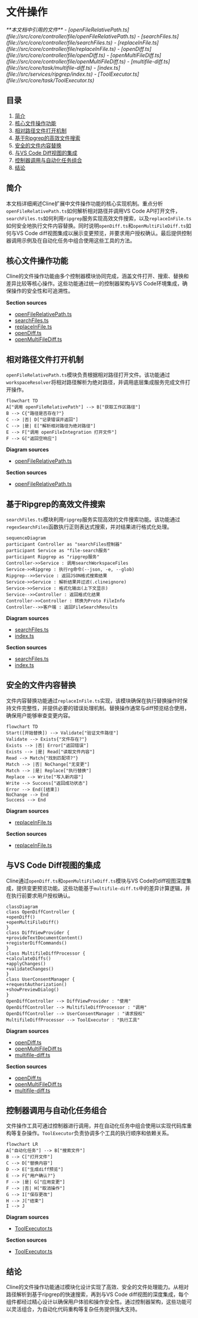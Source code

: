 # 文件操作

<cite>
**本文档中引用的文件**  
- [openFileRelativePath.ts](file://src/core/controller/file/openFileRelativePath.ts)
- [searchFiles.ts](file://src/core/controller/file/searchFiles.ts)
- [replaceInFile.ts](file://src/core/controller/file/replaceInFile.ts)
- [openDiff.ts](file://src/core/controller/file/openDiff.ts)
- [openMultiFileDiff.ts](file://src/core/controller/file/openMultiFileDiff.ts)
- [multifile-diff.ts](file://src/core/task/multifile-diff.ts)
- [index.ts](file://src/services/ripgrep/index.ts)
- [ToolExecutor.ts](file://src/core/task/ToolExecutor.ts)
</cite>

## 目录
1. [简介](#简介)
2. [核心文件操作功能](#核心文件操作功能)
3. [相对路径文件打开机制](#相对路径文件打开机制)
4. [基于Ripgrep的高效文件搜索](#基于ripgrep的高效文件搜索)
5. [安全的文件内容替换](#安全的文件内容替换)
6. [与VS Code Diff视图的集成](#与vs-code-diff视图的集成)
7. [控制器调用与自动化任务组合](#控制器调用与自动化任务组合)
8. [结论](#结论)

## 简介
本文档详细阐述Cline扩展中文件操作功能的核心实现机制。重点分析`openFileRelativePath.ts`如何解析相对路径并调用VS Code API打开文件，`searchFiles.ts`如何利用`ripgrep`服务实现高效文件搜索，以及`replaceInFile.ts`如何安全地执行文件内容替换。同时说明`openDiff.ts`和`openMultiFileDiff.ts`如何与VS Code diff视图集成以展示变更预览，并要求用户授权确认。最后提供控制器调用示例及在自动化任务中组合使用这些工具的方法。

## 核心文件操作功能
Cline的文件操作功能由多个控制器模块协同完成，涵盖文件打开、搜索、替换和差异比较等核心操作。这些功能通过统一的控制器架构与VS Code环境集成，确保操作的安全性和可追溯性。

**Section sources**
- [openFileRelativePath.ts](file://src/core/controller/file/openFileRelativePath.ts#L1-L35)
- [searchFiles.ts](file://src/core/controller/file/searchFiles.ts#L1-L51)
- [replaceInFile.ts](file://src/core/controller/file/replaceInFile.ts#L1-L40)
- [openDiff.ts](file://src/core/controller/file/openDiff.ts#L1-L30)
- [openMultiFileDiff.ts](file://src/core/controller/file/openMultiFileDiff.ts#L1-L35)

## 相对路径文件打开机制
`openFileRelativePath.ts`模块负责根据相对路径打开文件。该功能通过`workspaceResolver`将相对路径解析为绝对路径，并调用底层集成服务完成文件打开操作。

```mermaid
flowchart TD
A["调用 openFileRelativePath"] --> B["获取工作区路径"]
B --> C{"路径是否存在?"}
C --> |否| D["记录错误并返回"]
C --> |是| E["解析相对路径为绝对路径"]
E --> F["调用 openFileIntegration 打开文件"]
F --> G["返回空响应"]
```

**Diagram sources**
- [openFileRelativePath.ts](file://src/core/controller/file/openFileRelativePath.ts#L1-L35)

**Section sources**
- [openFileRelativePath.ts](file://src/core/controller/file/openFileRelativePath.ts#L1-L35)

## 基于Ripgrep的高效文件搜索
`searchFiles.ts`模块利用`ripgrep`服务实现高效的文件搜索功能。该功能通过`regexSearchFiles`函数执行正则表达式搜索，并对结果进行格式化处理。

```mermaid
sequenceDiagram
participant Controller as "searchFiles控制器"
participant Service as "file-search服务"
participant Ripgrep as "ripgrep服务"
Controller->>Service : 调用searchWorkspaceFiles
Service->>Ripgrep : 执行rg命令(--json, -e, --glob)
Ripgrep-->>Service : 返回JSON格式搜索结果
Service->>Service : 解析结果并过滤(.clineignore)
Service->>Service : 格式化输出(上下文显示)
Service-->>Controller : 返回格式化结果
Controller->>Controller : 转换为Proto FileInfo
Controller-->>客户端 : 返回FileSearchResults
```

**Diagram sources**
- [searchFiles.ts](file://src/core/controller/file/searchFiles.ts#L1-L51)
- [index.ts](file://src/services/ripgrep/index.ts#L1-L281)

**Section sources**
- [searchFiles.ts](file://src/core/controller/file/searchFiles.ts#L1-L51)
- [index.ts](file://src/services/ripgrep/index.ts#L1-L281)

## 安全的文件内容替换
文件内容替换功能通过`replaceInFile.ts`实现，该模块确保在执行替换操作时保持文件完整性，并提供必要的错误处理机制。替换操作通常与diff预览结合使用，确保用户能够审查变更内容。

```mermaid
flowchart TD
Start([开始替换]) --> Validate["验证文件路径"]
Validate --> Exists{"文件存在?"}
Exists --> |否| Error["返回错误"]
Exists --> |是| Read["读取文件内容"]
Read --> Match{"找到匹配项?"}
Match --> |否| NoChange["无变更"]
Match --> |是| Replace["执行替换"]
Replace --> Write["写入新内容"]
Write --> Success["返回成功状态"]
Error --> End([结束])
NoChange --> End
Success --> End
```

**Diagram sources**
- [replaceInFile.ts](file://src/core/controller/file/replaceInFile.ts#L1-L40)

**Section sources**
- [replaceInFile.ts](file://src/core/controller/file/replaceInFile.ts#L1-L40)

## 与VS Code Diff视图的集成
Cline通过`openDiff.ts`和`openMultiFileDiff.ts`模块与VS Code的diff视图深度集成，提供变更预览功能。这些功能基于`multifile-diff.ts`中的差异计算逻辑，并在执行前要求用户授权确认。

```mermaid
classDiagram
class OpenDiffController {
+openDiff()
+openMultiFileDiff()
}
class DiffViewProvider {
+provideTextDocumentContent()
+registerDiffCommands()
}
class MultifileDiffProcessor {
+calculateDiffs()
+applyChanges()
+validateChanges()
}
class UserConsentManager {
+requestAuthorization()
+showPreviewDialog()
}
OpenDiffController --> DiffViewProvider : "使用"
OpenDiffController --> MultifileDiffProcessor : "调用"
OpenDiffController --> UserConsentManager : "请求授权"
MultifileDiffProcessor --> ToolExecutor : "执行工具"
```

**Diagram sources**
- [openDiff.ts](file://src/core/controller/file/openDiff.ts#L1-L30)
- [openMultiFileDiff.ts](file://src/core/controller/file/openMultiFileDiff.ts#L1-L35)
- [multifile-diff.ts](file://src/core/task/multifile-diff.ts#L1-L150)

**Section sources**
- [openDiff.ts](file://src/core/controller/file/openDiff.ts#L1-L30)
- [openMultiFileDiff.ts](file://src/core/controller/file/openMultiFileDiff.ts#L1-L35)
- [multifile-diff.ts](file://src/core/task/multifile-diff.ts#L1-L150)

## 控制器调用与自动化任务组合
文件操作工具可通过控制器进行调用，并在自动化任务中组合使用以实现代码库重构等复杂操作。`ToolExecutor`负责协调多个工具的执行顺序和依赖关系。

```mermaid
flowchart LR
A["自动化任务"] --> B["搜索文件"]
B --> C["打开文件"]
C --> D["替换内容"]
D --> E["生成diff预览"]
E --> F{"用户确认?"}
F --> |是| G["应用变更"]
F --> |否| H["取消操作"]
G --> I["保存更改"]
H --> J["结束"]
I --> J
```

**Diagram sources**
- [ToolExecutor.ts](file://src/core/task/ToolExecutor.ts#L1-L200)

**Section sources**
- [ToolExecutor.ts](file://src/core/task/ToolExecutor.ts#L1-L200)

## 结论
Cline的文件操作功能通过模块化设计实现了高效、安全的文件处理能力。从相对路径解析到基于ripgrep的快速搜索，再到与VS Code diff视图的深度集成，每个组件都经过精心设计以确保用户体验和操作安全性。通过控制器架构，这些功能可以灵活组合，为自动化代码重构等复杂任务提供强大支持。